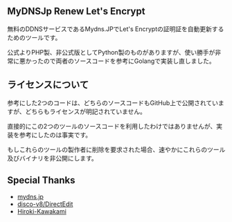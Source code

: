 ## MyDNSJp Renew Let's Encrypt

無料のDDNSサービスであるMydns.JPでLet's Encryptの証明証を自動更新するためのツールです。

公式よりPHP製、非公式版としてPython製のものがありますが、使い勝手が非常に悪かったので両者のソースコードを参考にGolangで実装し直しました。

## ライセンスについて

参考にした2つのコードは、どちらのソースコードもGitHub上で公開されていますが、どちらもライセンスが明記されていません。

直接的にこの2つのツールのソースコードを利用したわけではありませんが、実装を参考にしたのは事実です。

もしこれらのツールの製作者に削除を要求された場合、速やかにこれらのツール及びバイナリを非公開にします。

## Special Thanks

- [mydns.jp](http://www.mydns.jp/)
- [disco-v8/DirectEdit](https://github.com/disco-v8/DirectEdit)
- [Hiroki-Kawakami](https://gist.github.com/Hiroki-Kawakami/301ddcec49dff9423753fdbe00120c54)

